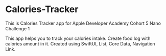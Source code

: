 # Calories-Tracker
This is Calories Tracker app for Apple Developer Academy Cohort 5 Nano Challenge 1

This app helps you to track your calories intake. Create food log with calories amount in it. Created using SwiftUI, List, Core Data, Navigation Link.
